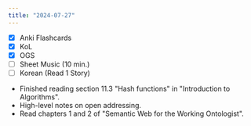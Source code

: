 ```yaml
---
title: "2024-07-27"
---
```


- [x] Anki Flashcards
- [x] KoL
- [x] OGS
- [ ] Sheet Music (10 min.)
- [ ] Korean (Read 1 Story)

* Finished reading section 11.3 "Hash functions" in "Introduction to Algorithms".
* High-level notes on open addressing.
* Read chapters 1 and 2 of "Semantic Web for the Working Ontologist".